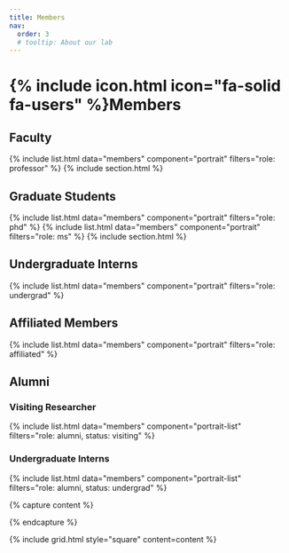 ```yaml
---
title: Members
nav:
  order: 3
  # tooltip: About our lab
---
```


# {% include icon.html icon="fa-solid fa-users" %}Members

<!-- members -->
## Faculty
{% include list.html data="members" component="portrait" filters="role: professor" %}
{% include section.html %}

## Graduate Students
{% include list.html data="members" component="portrait" filters="role: phd" %}
{% include list.html data="members" component="portrait" filters="role: ms" %}
{% include section.html %}

## Undergraduate Interns
{% include list.html data="members" component="portrait" filters="role: undergrad" %}

## Affiliated Members
{% include list.html data="members" component="portrait" filters="role: affiliated" %}

## Alumni
### Visiting Researcher
{% include list.html data="members" component="portrait-list" filters="role: alumni, status: visiting" %}
### Undergraduate Interns
{% include list.html data="members" component="portrait-list" filters="role: alumni, status: undergrad" %}


<!-- {% include list.html data="members" component="portrait" filters="role: ^(?!professor$)" %} -->

{% capture content %}

<!-- {% include figure.html image="images/photo.jpg" %} -->

{% endcapture %}

{% include grid.html style="square" content=content %}
